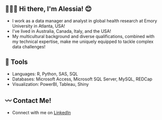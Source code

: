 
## 💁🏼‍♀️ Hi there, I'm Alessia! 😊

* I work as a data manager and analyst in global health research at Emory University in Atlanta, USA!
* I've lived in Australia, Canada, Italy, and the USA! 
* My multicultural background and diverse qualifications, combined with my technical expertise, make me uniquely equipped to tackle complex data challenges!

## 🧰 Tools

* Languages: R, Python, SAS, SQL
* Databases: Microsoft Access, Microsoft SQL Server, MySQL, REDCap
* Visualization: PowerBI, Tableau, Shiny

## 〰️ Contact Me!
* Connect with me on [LinkedIn](https://www.linkedin.com/in/alessia-kettlitz/)

